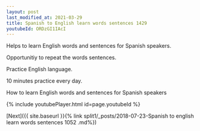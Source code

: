 ```yaml
---
layout: post
last_modified_at: 2021-03-29
title: Spanish to English learn words sentences 1429 
youtubeId: ORDzGI1IAcI
---
```

 
 
Helps to learn English words and sentences for Spanish speakers.

Opportunitiy to repeat the words sentences. 

Practice English language. 
 
10 minutes practice every day. 
 
How to learn English words and sentences for Spanish speakers 
 
{% include youtubePlayer.html id=page.youtubeId %}
 
 
[Next]({{ site.baseurl }}{% link  split1/_posts/2018-07-23-Spanish to english learn words sentences 1052 .md%})
 
